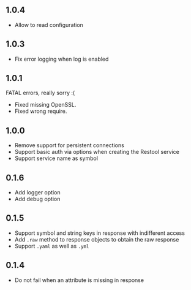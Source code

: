 ## 1.0.4

* Allow to read configuration

## 1.0.3

* Fix error logging when log is enabled

## 1.0.1

FATAL errors, really sorry :(

* Fixed missing OpenSSL.
* Fixed wrong require.

## 1.0.0

* Remove support for persistent connections
* Support basic auth via options when creating the Restool service
* Support service name as symbol

## 0.1.6

* Add logger option
* Add debug option

## 0.1.5

* Support symbol and string keys in response with indifferent access
* Add `.raw` method to response objects to obtain the raw response
* Support `.yaml` as well as `.yml`

## 0.1.4

* Do not fail when an attribute is missing in response
